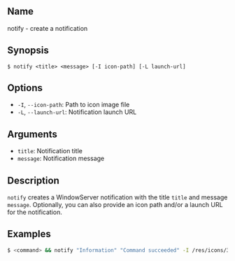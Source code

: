 ## Name

notify - create a notification

## Synopsis

```**sh
$ notify <title> <message> [-I icon-path] [-L launch-url]
```

## Options

-   `-I`, `--icon-path`: Path to icon image file
-   `-L`, `--launch-url`: Notification launch URL

## Arguments

-   `title`: Notification title
-   `message`: Notification message

## Description

`notify` creates a WindowServer notification with the title `title` and message `message`. Optionally, you can also provide an icon path and/or a launch URL
for the notification.

## Examples

```sh
$ <command> && notify "Information" "Command succeeded" -I /res/icons/32x32/msgbox-information.png
```
